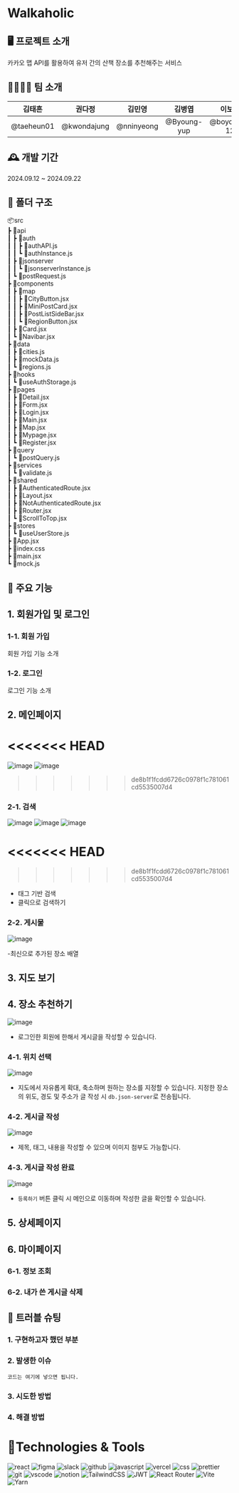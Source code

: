 # Walkaholic

## 🖥️ 프로젝트 소개

카카오 맵 API를 활용하여 유저 간의 산책 장소를 추천해주는 서비스

## 👨‍👩‍👧‍👦 팀 소개

|   김태흔   |   권다정    |   김민영   |   김병엽    |   이보영    |
| :--------: | :---------: | :--------: | :---------: | :---------: |
| @taeheun01 | @kwondajung | @nninyeong | @Byoung-yup | @boyoung-12 |

## 🕰️ 개발 기간

2024.09.12 ~ 2024.09.22

## 📂 폴더 구조

📦src  
 ┣ 📂api  
 ┃ ┣ 📂auth  
 ┃ ┃ ┣ 📜authAPI.js  
 ┃ ┃ ┗ 📜authInstance.js  
 ┃ ┣ 📂jsonserver  
 ┃ ┃ ┗ 📜jsonserverInstance.js  
 ┃ ┗ 📜postRequest.js  
 ┣ 📂components  
 ┃ ┣ 📂map  
 ┃ ┃ ┣ 📜CityButton.jsx  
 ┃ ┃ ┣ 📜MiniPostCard.jsx  
 ┃ ┃ ┣ 📜PostListSideBar.jsx  
 ┃ ┃ ┗ 📜RegionButton.jsx  
 ┃ ┣ 📜Card.jsx  
 ┃ ┗ 📜Navibar.jsx  
 ┣ 📂data  
 ┃ ┣ 📜cities.js  
 ┃ ┣ 📜mockData.js  
 ┃ ┗ 📜regions.js  
 ┣ 📂hooks  
 ┃ ┗ 📜useAuthStorage.js  
 ┣ 📂pages  
 ┃ ┣ 📜Detail.jsx  
 ┃ ┣ 📜Form.jsx  
 ┃ ┣ 📜Login.jsx  
 ┃ ┣ 📜Main.jsx  
 ┃ ┣ 📜Map.jsx  
 ┃ ┣ 📜Mypage.jsx  
 ┃ ┗ 📜Register.jsx  
 ┣ 📂query  
 ┃ ┗ 📜postQuery.js  
 ┣ 📂services  
 ┃ ┗ 📜validate.js  
 ┣ 📂shared  
 ┃ ┣ 📜AuthenticatedRoute.jsx  
 ┃ ┣ 📜Layout.jsx  
 ┃ ┣ 📜NotAuthenticatedRoute.jsx  
 ┃ ┣ 📜Router.jsx  
 ┃ ┗ 📜ScrollToTop.jsx  
 ┣ 📂stores  
 ┃ ┗ 📜useUserStore.js  
 ┣ 📜App.jsx  
 ┣ 📜index.css  
 ┣ 📜main.jsx  
 ┗ 📜mock.js

## 🧩 주요 기능

## 1. 회원가입 및 로그인

### 1-1. 회원 가입

회원 가입 기능 소개

### 1-2. 로그인

로그인 기능 소개

## 2. 메인페이지
<<<<<<< HEAD
=======
![image](https://github.com/user-attachments/assets/4d399eea-1165-47c2-bc7d-2fecbf33a4f8)
![image](https://github.com/user-attachments/assets/71f3e65e-c430-4931-8a6c-987276da1071)
>>>>>>> de8b1f1fcdd6726c0978f1c781061cd5535007d4

### 2-1. 검색
![image](https://github.com/user-attachments/assets/08afb0d3-0ae7-4b62-9a27-7783c710ccc6)
![image](https://github.com/user-attachments/assets/cbf97ef8-eb3e-4080-8e1e-05eb27da1890)
![image](https://github.com/user-attachments/assets/8615e4fc-59c7-40e7-b7c2-eeccc3024d34)


<<<<<<< HEAD
=======

>>>>>>> de8b1f1fcdd6726c0978f1c781061cd5535007d4
- 태그 기반 검색
- 클릭으로 검색하기

### 2-2. 게시물
![image](https://github.com/user-attachments/assets/817f3d88-bb9c-4aa6-bcad-0909927f82ec)

-최신으로 추가된 장소 배열

## 3. 지도 보기

## 4. 장소 추천하기

![image](https://github.com/user-attachments/assets/0e29202f-4eae-4bb7-bccc-6a6533f3ec79)

- 로그인한 회원에 한해서 게시글을 작성할 수 있습니다.

### 4-1. 위치 선택

![image](https://github.com/user-attachments/assets/ab8152f4-f90a-429c-85d3-ab2a09547e9a)

- 지도에서 자유롭게 확대, 축소하며 원하는 장소를 지정할 수 있습니다. 지정한 장소의 위도, 경도 및 주소가 글 작성 시 `db.json-server`로 전송됩니다.

### 4-2. 게시글 작성

![image](https://github.com/user-attachments/assets/9273ddc0-f971-4e5d-a8ff-c69156bd657e)

- 제목, 태그, 내용을 작성할 수 있으며 이미지 첨부도 가능합니다.

### 4-3. 게시글 작성 완료

![image](https://github.com/user-attachments/assets/09b33dc2-cdfb-42b7-903a-7893c63b0dc0)

- `등록하기` 버튼 클릭 시 메인으로 이동하며 작성한 글을 확인할 수 있습니다.

## 5. 상세페이지

## 6. 마이페이지

### 6-1. 정보 조회

### 6-2. 내가 쓴 게시글 삭제

## 🚨 트러블 슈팅

### 1. 구현하고자 했던 부분

### 2. 발생한 이슈

```
코드는 여기에 넣으면 됩니다.
```

### 3. 시도한 방법

### 4. 해결 방법

# 📝Technologies & Tools

![react](https://img.shields.io/badge/React-20232A?style=for-the-badge&logo=react&logoColor=61DAFB)
![figma](https://img.shields.io/badge/Figma-F24E1E?style=for-the-badge&logo=figma&logoColor=white)
![slack](https://img.shields.io/badge/Slack-4A154B?style=for-the-badge&logo=slack&logoColor=white)
![github](https://img.shields.io/badge/GitHub-100000?style=for-the-badge&logo=github&logoColor=white)
![javascript](https://img.shields.io/badge/JavaScript-F7DF1E?style=for-the-badge&logo=JavaScript&logoColor=white)
![vercel](https://img.shields.io/badge/Vercel-000000?style=for-the-badge&logo=vercel&logoColor=white)
![css](https://img.shields.io/badge/CSS-239120?&style=for-the-badge&logo=css3&logoColor=white)
![prettier](https://img.shields.io/badge/prettier-1A2C34?style=for-the-badge&logo=prettier&logoColor=F7BA3E)
![git](https://img.shields.io/badge/GIT-E44C30?style=for-the-badge&logo=git&logoColor=white)
![vscode](https://img.shields.io/badge/Visual_Studio_Code-0078D4?style=for-the-badge&logo=visual%20studio%20code&logoColor=white)
![notion](https://img.shields.io/badge/Notion-000000?style=for-the-badge&logo=notion&logoColor=white)
![TailwindCSS](https://img.shields.io/badge/tailwindcss-%2338B2AC.svg?style=for-the-badge&logo=tailwind-css&logoColor=white)
![JWT](https://img.shields.io/badge/JWT-black?style=for-the-badge&logo=JSON%20web%20tokens)
![React Router](https://img.shields.io/badge/React_Router-CA4245?style=for-the-badge&logo=react-router&logoColor=white)
![Vite](https://img.shields.io/badge/vite-%23646CFF.svg?style=for-the-badge&logo=vite&logoColor=white)
![Yarn](https://img.shields.io/badge/yarn-%232C8EBB.svg?style=for-the-badge&logo=yarn&logoColor=white)
